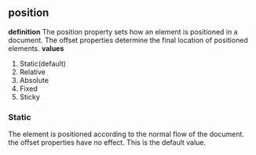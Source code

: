 ## position
**definition**
The position property sets how an element is positioned in a document. The offset properties determine the final location of positioned elements.
**values**

 1. Static(default)
 2. Relative
 3. Absolute
 4. Fixed 
 5. Sticky
### Static 
The element is positioned according to the normal flow of the document. the offset properties have no effect. This is the default value.
<!--stackedit_data:
eyJoaXN0b3J5IjpbMjA0NDk1ODIyOV19
-->
